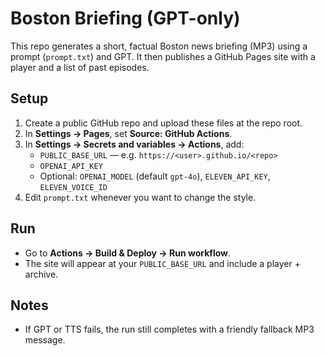 # Boston Briefing (GPT-only)

This repo generates a short, factual Boston news briefing (MP3) using a prompt (`prompt.txt`) and GPT. It then publishes a GitHub Pages site with a player and a list of past episodes.

## Setup
1. Create a public GitHub repo and upload these files at the repo root.
2. In **Settings → Pages**, set **Source: GitHub Actions**.
3. In **Settings → Secrets and variables → Actions**, add:
   - `PUBLIC_BASE_URL` — e.g. `https://<user>.github.io/<repo>`
   - `OPENAI_API_KEY`
   - Optional: `OPENAI_MODEL` (default `gpt-4o`), `ELEVEN_API_KEY`, `ELEVEN_VOICE_ID`
4. Edit `prompt.txt` whenever you want to change the style.

## Run
- Go to **Actions → Build & Deploy → Run workflow**.
- The site will appear at your `PUBLIC_BASE_URL` and include a player + archive.

## Notes
- If GPT or TTS fails, the run still completes with a friendly fallback MP3 message.
